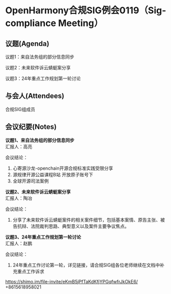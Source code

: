 # OpenHarmony合规SIG例会0119（Sig-compliance Meeting）

## 议题(Agenda)

议题1：来自法务组的部分信息同步

议题2：未来软件诉云蜻蜓案分享

议题3：24年重点工作规划第一轮讨论

## 与会人(Attendees)

合规SIG组成员

## 会议纪要(Notes)

**议题1、来自法务组的部分信息同步**  
汇报人：高亮  

会议结论：  
1. 心寄源沙龙-openchain开源合规标准实践受限分享
2. 源规律开源公益课程B站 开放原子账号下
3. 全球开源司法案例

**议题2、未来软件诉云蜻蜓案分享**  
汇报人：陶冶  

会议结论：  
1. 分享了未来软件诉云蜻蜓案件的相关案件细节，包括基本案情、原告主张、被告抗辩、法院裁判思路、典型意义以及案件主要争议焦点。 

**议题3、24年重点工作规划第一轮讨论**  
汇报人：赵鹏 
 
会议结论：  
1. 24年重点工作讨论第一轮，详见链接，请合规SIG组各位老师继续在文档中补充重点工作诉求

https://shimo.im/file-invite/eKmB5jPfTaKdKfjYPGqfwfrJkOkE6/ +8615618958021 




